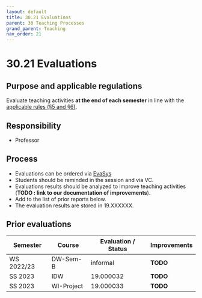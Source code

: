 ```yaml
---
layout: default
title: 30.21 Evaluations
parent: 30 Teaching Processes
grand_parent: Teaching
nav_order: 21
---
```


# 30.21 Evaluations

## Purpose and applicable regulations

Evaluate teaching activities **at the end of each semester** in line with the [applicable rules (§5 and §6)](https://www.uni-bamberg.de/fileadmin/www.abt-studium/Rechtsvorschriften/1Organisation/Evaluation%20Lehre%20Studium/180305-O-Sicherung-Qualitaet-Lehre-Studium.pdf).

## Responsibility

- Professor

## Process

- Evaluations can be ordered via [EvaSys](https://www.uni-bamberg.de/its/lehrevaluation/)
- Students should be reminded in the session and via VC.
- Evaluations results should be analyzed to improve teaching activities (**TODO : link to our documentation of improvements**).
- Add to the list of prior reports below.
- The evaluation results are stored in 19.XXXXXX.

## Prior evaluations

| Semester    | Course           | Evaluation / Status  | Improvements   |
|-------------|------------------|----------------------|----------------|
| WS 2022/23  | DW-Sem-B         | informal             | **TODO**       |
| SS 2023     | IDW              | 19.000032            | **TODO**       |
| SS 2023     | WI-Project       | 19.000033            | **TODO**       |
